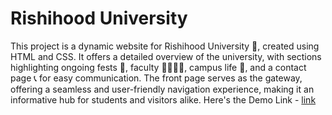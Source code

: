 <h1>Rishihood University</h1>
This project is a dynamic website for Rishihood University 🌟, created using HTML and CSS. It offers a detailed overview of the university, with sections highlighting ongoing fests 🎉, faculty 👩‍🏫👨‍🏫, campus life 🏫, and a contact page 📞 for easy communication. The front page serves as the gateway, offering a seamless and user-friendly navigation experience, making it an informative hub for students and visitors alike.
Here's the Demo Link - <a href="https://sankalpmtellur.github.io/Rishihood_Website/">link</a>
